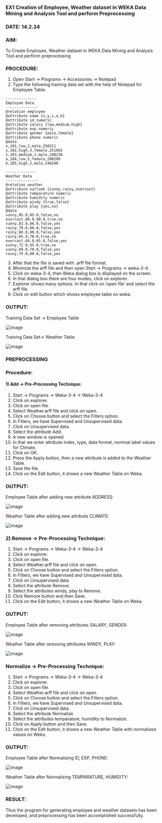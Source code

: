 ### EX1 Creation of Employee, Weather dataset in WEKA Data Mining and Analysis Tool and perform Preprocessing
### DATE: 14.2.24
### AIM: 
  To Create Employee, Weather dataset in WEKA Data Mining and Analysis Tool and perform preprocessing
### PROCEDURE: 
1) Open Start -> Programs -> Accessories -> Notepad
2) Type the following training data set with the help of Notepad for Employee Table.

```
--------------
Employee Data
---------------
@relation employee
@attribute name {x,y,z,a,b}
@attribute id numeric
@attribute salary {low,medium,high}
@attribute exp numeric
@attribute gender {male,female}
@attribute phone numeric
@data
x,101,low,2,male,250311
y,102,high,3,female,251665
z,103,medium,1,male,240238
a,104,low,5,female,200200
b,105,high,2,male,240240

--------------
Weather Data
---------------
@relation weather
@attribute outlook {sunny,rainy,overcast}
@attribute temparature numeric
@attribute humidity numeric
@attribute windy {true,false}
@attribute play {yes,no}
@data
sunny,85.0,85.0,false,no
overcast,80.0,90.0,true,no
sunny,83.0,86.0,false,yes
rainy,70.0,86.0,false,yes
rainy,68.0,80.0,false,yes
rainy,65.0,70.0,true,no
overcast,64.0,65.0,false,yes
sunny,72.0,95.0,true,no
sunny,69.0,70.0,false,yes
rainy,75.0,80.0,false,yes
```
3) After that the file is saved with .arff file format.
4) Minimize the arff file and then open Start -> Programs -> weka-3-4.
5) Click on weka-3-4, then Weka dialog box is displayed on the screen.
6) In that dialog box there are four modes, click on explorer.
7) Explorer shows many options. In that click on ‘open file’ and select the arff file
8) Click on edit button which shows employee table on weka.

### OUTPUT:
Training Data Set -> Employee Table

![image](https://github.com/jithendra2004/WDM_EXP1/assets/94226297/5a83088b-86b3-40cf-a1da-657433f1d54e)

Training Data Set-> Weather Table

![image](https://github.com/jithendra2004/WDM_EXP1/assets/94226297/221b198e-4933-4176-9fc9-9fce87dfa333)

### PREPROCESSING
### Procedure:
#### 1) Add -> Pre-Processing Technique:
1) Start -> Programs -> Weka-3-4 -> Weka-3-4
2) Click on explorer.
3) Click on open file.
4) Select Weather.arff file and click on open.
5) Click on Choose button and select the Filters option.
6) In Filters, we have Supervised and Unsupervised data.
7) Click on Unsupervised data.
8) Select the attribute Add.
9) A new window is opened.
10) In that we enter attribute index, type, data format, nominal label values for Climate.
11) Click on OK.
12) Press the Apply button, then a new attribute is added to the Weather Table.
13) Save the file.
14) Click on the Edit button, it shows a new Weather Table on Weka.

### OUTPUT:
Employee Table after adding new attribute ADDRESS:

![image](https://github.com/jithendra2004/WDM_EXP1/assets/94226297/ccbc7a2e-bf03-47c1-8542-9bd809f83797)

Weather Table after adding new attribute CLIMATE:

![image](https://github.com/jithendra2004/WDM_EXP1/assets/94226297/db41a1e6-745d-4340-a37e-d2368ee79dd5)


### 2) Remove -> Pre-Processing Technique:

1) Start -> Programs -> Weka-3-4 -> Weka-3-4
2) Click on explorer.
3) Click on open file.
4) Select Weather.arff file and click on open.
5) Click on Choose button and select the Filters option.
6) In Filters, we have Supervised and Unsupervised data.
7) Click on Unsupervised data.
8) Select the attribute Remove.
9) Select the attributes windy, play to Remove.
10) Click Remove button and then Save.
11) Click on the Edit button, it shows a new Weather Table on Weka.

### OUTPUT:
Employee Table after removing attributes SALARY, GENDER:

![image](https://github.com/jithendra2004/WDM_EXP1/assets/94226297/76674e92-0ffe-4f2a-8ac3-c468098fdd9b)

Weather Table after removing attributes WINDY, PLAY:

![image](https://github.com/jithendra2004/WDM_EXP1/assets/94226297/1b0498b1-56da-430f-b291-00a5dc575ac5)

### Normalize -> Pre-Processing Technique:

1) Start -> Programs -> Weka-3-4 -> Weka-3-4
2) Click on explorer.
3) Click on open file.
4) Select Weather.arff file and click on open.
5) Click on Choose button and select the Filters option.
6) In Filters, we have Supervised and Unsupervised data.
7) Click on Unsupervised data.
8) Select the attribute Normalize.
9) Select the attributes temparature, humidity to Normalize.
10) Click on Apply button and then Save.
11) Click on the Edit button, it shows a new Weather Table with normalized values on Weka.

### OUTPUT:
Employee Table after Normalizing ID, EXP, PHONE:

![image](https://github.com/jithendra2004/WDM_EXP1/assets/94226297/3bc76320-62cd-4128-906b-e2ccd8fce7d0)

Weather Table after Normalizing TEMPARATURE, HUMIDITY:

![image](https://github.com/jithendra2004/WDM_EXP1/assets/94226297/04fb6180-3674-4388-bdef-57e33dd93359)

### RESULT: 
  Thus the program for generating employee and weather datasets has been developed, and preprocessing has been accomplished successfully.
